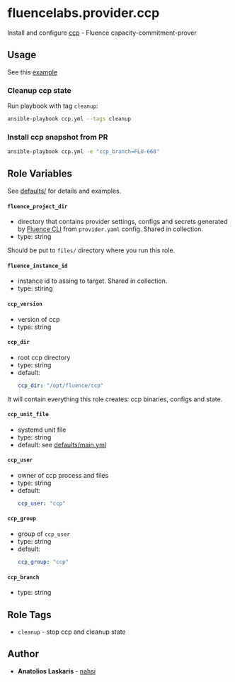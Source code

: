 # fluencelabs.provider.ccp

Install and configure
[ccp](https://github.com/fluencelabs/capacity-commitment-peer/) - Fluence
capacity-commitment-prover

## Usage

See this [example](https://github.com/fluencelabs/ansible/blob/main/example/)

### Cleanup ccp state

Run playbook with tag `cleanup`:

```bash
ansible-playbook ccp.yml --tags cleanup
```

### Install ccp snapshot from PR

```bash
ansible-playbook ccp.yml -e "ccp_branch=FLU-668"
```

## Role Variables

See
[defaults/](https://github.com/fluencelabs/ansible/blob/main/roles/ccp/defaults)
for details and examples.

#### `fluence_project_dir`

- directory that contains provider settings, configs and secrets generated by
  [Fluence CLI](https://github.com/fluencelabs/cli) from `provider.yaml` config.
  Shared in collection.
- type: string

Should be put to `files/` directory where you run this role.

#### `fluence_instance_id`

- instance id to assing to target. Shared in collection.
- type: stiring

#### `ccp_version`

- version of ccp
- type: string

#### `ccp_dir`

- root ccp directory
- type: string
- default:
  ```yml
  ccp_dir: "/opt/fluence/ccp"
  ```

It will contain everything this role creates: ccp binaries, configs and state.

#### `ccp_unit_file`

- systemd unit file
- type: string
- default: see
  [defaults/main.yml](https://github.com/fluencelabs/blob/main/roles/ccp/defaults/main.yml)

#### `ccp_user`

- owner of ccp process and files
- type: string
- default:
  ```yml
  ccp_user: "ccp"
  ```

#### `ccp_group`

- group of `ccp_user`
- type: string
- default:
  ```yml
  ccp_group: "ccp"
  ```

#### `ccp_branch`

- type: string

## Role Tags

- `cleanup` - stop ccp and cleanup state

## Author

- **Anatolios Laskaris** - [nahsi](https://github.com/nahsi)
